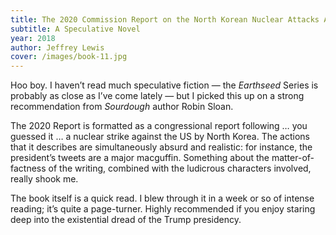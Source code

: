 ```yaml
---
title: The 2020 Commission Report on the North Korean Nuclear Attacks Against the United States
subtitle: A Speculative Novel
year: 2018
author: Jeffrey Lewis
cover: /images/book-11.jpg
---
```


Hoo boy. I haven’t read much speculative fiction — the _Earthseed_ Series is probably as close as I’ve come lately — but I picked this up on a strong recommendation from _Sourdough_ author Robin Sloan.

The 2020 Report is formatted as a congressional report following … you guessed it … a nuclear strike against the US by North Korea. The actions that it describes are simultaneously absurd and realistic: for instance, the president’s tweets are a major macguffin. Something about the matter-of-factness of the writing, combined with the ludicrous characters involved, really shook me.

The book itself is a quick read. I blew through it in a week or so of intense reading; it’s quite a page-turner. Highly recommended if you enjoy staring deep into the existential dread of the Trump presidency.